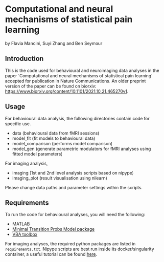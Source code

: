 # Computational and neural mechanisms of statistical pain learning
by Flavia Mancini, Suyi Zhang and Ben Seymour

## Introduction

This is the code used for behavioural and neuroimaging data analyses in the paper 'Computational and neural mechanisms of statistical pain learning' accepted for publication in Nature Communications. 
An older preprint version of the paper can be found on biorxiv: https://www.biorxiv.org/content/10.1101/2021.10.21.465270v1.

## Usage
For behavioural data analysis, the following directories contain code for specific use. 
* data (behavioural data from fMRI sessions)
* model_fit (fit models to behavioural data)
* model_comparison (performs model comparison)
* model_gen (generate parametric modulators for fMRI analyses using fitted model parameters)

For imaging analysis, 
* imaging (1st and 2nd level analysis scripts based on nipype)
* imaging_plot (result visualisation using nilearn)

Please change data paths and parameter settings within the scripts.

## Requirements
To run the code for behavioural analyses, you will need the following:
* MATLAB
* [Minimal Transition Probs Model package](https://github.com/florentmeyniel/MinimalTransitionProbsModel)
* [VBA toolbox](https://mbb-team.github.io/VBA-toolbox/)

For imaging analyses, the required python packages are listed in `requirements.txt`. Nipype scripts are best run inside its docker/singularity container, a useful tutorial can be found [here](https://miykael.github.io/nipype_tutorial/).

